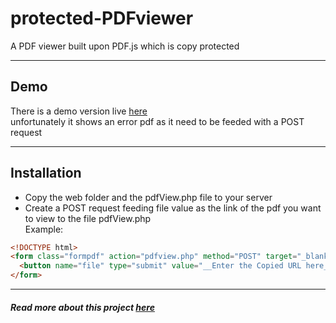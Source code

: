 # protected-PDFviewer
A PDF viewer built upon PDF.js which is copy protected

-------------
## Demo

There is a demo version live [here](http://atdebjoy.com/others/pdfview.php)            
unfortunately it shows an error pdf as it need to be feeded with a POST request

----------
## Installation
- Copy the web folder and the pdfView.php file to your server
- Create a POST request feeding file value as the link of the pdf you want to view to the file pdfView.php            
Example:
```html
<!DOCTYPE html>
<form class="formpdf" action="pdfview.php" method="POST" target="_blank">
  <button name="file" type="submit" value="__Enter the Copied URL here__">Have A Read</button>
</form>
```
---
##### Read more about this project [here](http://atdebjoy.com/23)
